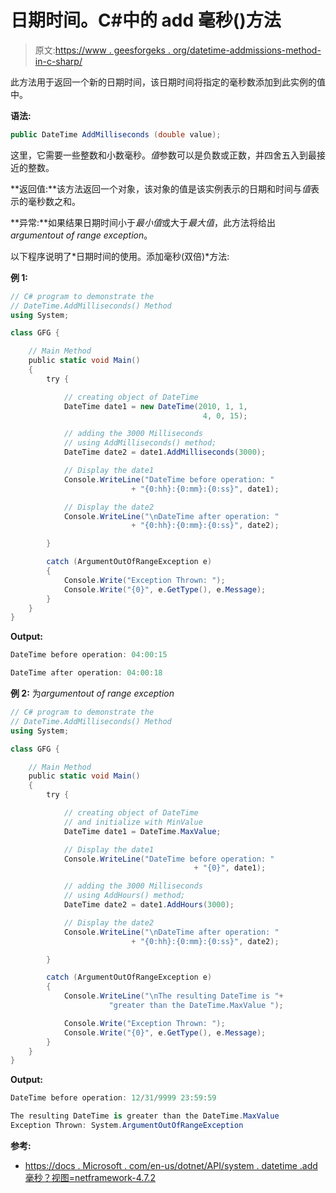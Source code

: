 # 日期时间。C#中的 add 毫秒()方法

> 原文:[https://www . geesforgeks . org/datetime-addmissions-method-in-c-sharp/](https://www.geeksforgeeks.org/datetime-addmilliseconds-method-in-c-sharp/)

此方法用于返回一个新的日期时间，该日期时间将指定的毫秒数添加到此实例的值中。

**语法:**

```cs
public DateTime AddMilliseconds (double value);
```

这里，它需要一些整数和小数毫秒。*值*参数可以是负数或正数，并四舍五入到最接近的整数。

**返回值:**该方法返回一个对象，该对象的值是该实例表示的日期和时间与*值*表示的毫秒数之和。

**异常:**如果结果日期时间小于*最小值*或大于*最大值*，此方法将给出*argumentout of range exception*。

以下程序说明了*日期时间的使用。添加毫秒(双倍)*方法:

**例 1:**

```cs
// C# program to demonstrate the
// DateTime.AddMilliseconds() Method
using System;

class GFG {

    // Main Method
    public static void Main()
    {
        try {

            // creating object of DateTime
            DateTime date1 = new DateTime(2010, 1, 1,
                                           4, 0, 15);

            // adding the 3000 Milliseconds
            // using AddMilliseconds() method;
            DateTime date2 = date1.AddMilliseconds(3000);

            // Display the date1
            Console.WriteLine("DateTime before operation: "
                           + "{0:hh}:{0:mm}:{0:ss}", date1);

            // Display the date2
            Console.WriteLine("\nDateTime after operation: "
                           + "{0:hh}:{0:mm}:{0:ss}", date2);

        }

        catch (ArgumentOutOfRangeException e) 
        {
            Console.Write("Exception Thrown: ");
            Console.Write("{0}", e.GetType(), e.Message);
        }
    }
}
```

**Output:**

```cs
DateTime before operation: 04:00:15

DateTime after operation: 04:00:18

```

**例 2:** 为*argumentout of range exception*

```cs
// C# program to demonstrate the
// DateTime.AddMilliseconds() Method
using System;

class GFG {

    // Main Method
    public static void Main()
    {
        try {

            // creating object of DateTime 
            // and initialize with MinValue
            DateTime date1 = DateTime.MaxValue;

            // Display the date1
            Console.WriteLine("DateTime before operation: "
                                         + "{0}", date1);

            // adding the 3000 Milliseconds
            // using AddHours() method;
            DateTime date2 = date1.AddHours(3000);

            // Display the date2
            Console.WriteLine("\nDateTime after operation: "
                           + "{0:hh}:{0:mm}:{0:ss}", date2);

        }

        catch (ArgumentOutOfRangeException e) 
        {
            Console.WriteLine("\nThe resulting DateTime is "+
                      "greater than the DateTime.MaxValue ");

            Console.Write("Exception Thrown: ");
            Console.Write("{0}", e.GetType(), e.Message);
        }
    }
}
```

**Output:**

```cs
DateTime before operation: 12/31/9999 23:59:59

The resulting DateTime is greater than the DateTime.MaxValue 
Exception Thrown: System.ArgumentOutOfRangeException

```

**参考:**

*   [https://docs . Microsoft . com/en-us/dotnet/API/system . datetime .add 毫秒？视图=netframework-4.7.2](https://docs.microsoft.com/en-us/dotnet/api/system.datetime.addmilliseconds?view=netframework-4.7.2)